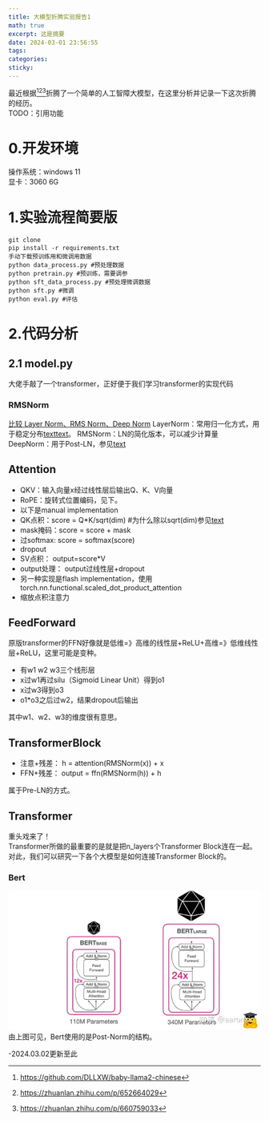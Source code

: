 ```yaml
---
title: 大模型折腾实验报告1
math: true
excerpt: 这是摘要
date: 2024-03-01 23:56:55
tags:
categories:
sticky:
---
```

最近根据[^1][^2][^3]折腾了一个简单的人工智障大模型，在这里分析并记录一下这次折腾的经历。  
TODO：引用功能
[^1]:https://github.com/DLLXW/baby-llama2-chinese
[^2]:https://zhuanlan.zhihu.com/p/652664029
[^3]:https://zhuanlan.zhihu.com/p/660759033
# 0.开发环境
操作系统：windows 11  
显卡：3060 6G  

# 1.实验流程简要版
```
git clone          
pip install -r requirements.txt
手动下载预训练用和微调用数据
python data_process.py #预处理数据
python pretrain.py #预训练，需要调参
python sft_data_process.py #预处理微调数据
python sft.py #微调
python eval.py #评估
```

# 2.代码分析

## 2.1 model.py

大佬手敲了一个transformer，正好便于我们学习transformer的实现代码  

### RMSNorm

[比较 Layer Norm、RMS Norm、Deep Norm](https://zhuanlan.zhihu.com/p/620297938)
LayerNorm：常用归一化方式，用于稳定分布[text](https://www.zhihu.com/question/487766088)[text](https://zhuanlan.zhihu.com/p/492803886)。
RMSNorm：LN的简化版本，可以减少计算量
DeepNorm：用于Post-LN，参见[text](https://zhuanlan.zhihu.com/p/640784855)

## Attention

- QKV：输入向量x经过线性层后输出Q、K、V向量
- RoPE：旋转式位置编码，见下。
- 以下是manual implementation
- QK点积：score = Q*K/sqrt(dim)    #为什么除以sqrt(dim)参见[text](https://zhuanlan.zhihu.com/p/640784855)
- mask掩码：score = score + mask
- 过softmax: score = softmax(score)
- dropout
- SV点积： output=score*V
- output处理： output过线性层+dropout
- 另一种实现是flash implementation，使用torch.nn.functional.scaled_dot_product_attention
- 缩放点积注意力


## FeedForward

原版transformer的FFN好像就是低维=》高维的线性层+ReLU+高维=》低维线性层+ReLU，这里可能是变种。  

- 有w1 w2 w3三个线形层
- x过w1再过silu（Sigmoid Linear Unit）得到o1
- x过w3得到o3
- o1*o3之后过w2，结果dropout后输出

其中w1、w2、w3的维度很有意思。

## TransformerBlock

- 注意+残差： h = attention(RMSNorm(x)) + x
- FFN+残差： output = ffn(RMSNorm(h)) + h

属于Pre-LN的方式。

## Transformer
重头戏来了！  
Transformer所做的最重要的是就是把n_layers个Transformer Block连在一起。对此，我们可以研究一下各个大模型是如何连接Transformer Block的。  

### Bert
![bert](https://github.com/040822/picx-images-hosting/raw/master/v2-e162330dd6ecec3422548465fdb50cb4_720w.8hg7t5t5m0.webp)  
由上图可见，Bert使用的是Post-Norm的结构。

-2024.03.02更新至此

